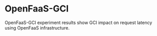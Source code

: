 # OpenFaaS-GCI
OpenFaaS-GCI experiment results show GCI impact on request latency using OpenFaaS infrastructure.
